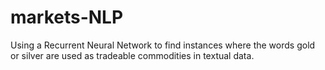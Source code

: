 # markets-NLP
Using a Recurrent Neural Network to find instances where the words gold or silver are used as tradeable commodities in textual data.
